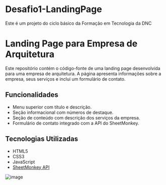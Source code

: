 # Desafio1-LandingPage
Este é um projeto do ciclo básico da Formação em Tecnologia da DNC

# Landing Page para Empresa de Arquitetura

Este repositório contém o código-fonte de uma landing page desenvolvida para uma empresa de arquitetura. 
A página apresenta informações sobre a empresa, seus serviços e inclui um formulário de contato.

## Funcionalidades

- Menu superior com título e descrição.
- Seção informacional com números de destaque.
- Seção de conteúdo com descrição dos serviços da empresa.
- Formulário de contato integrado com a API do SheetMonkey.

## Tecnologias Utilizadas

- HTML5
- CSS3
- JavaScript
- [SheetMonkey API](https://sheetmonkey.io/)

![image](https://github.com/AnaRemedios/Desafio1-LandingPage/assets/169928633/641416cc-6de6-477b-b4ee-3b6871224edc)
